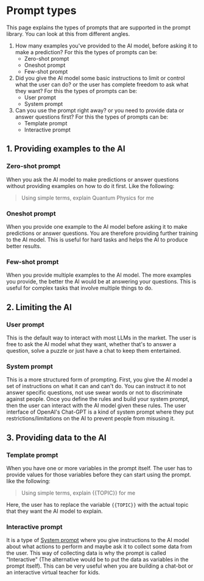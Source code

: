 # Prompt types

<script type="text/javascript" src="/js/ui.js"></script>
<script type="text/javascript" src="/js/actions.js"></script>
<script type="text/javascript" src="/js/main.js"></script>
<link href="https://cdn.jsdelivr.net/npm/bootstrap@5.3.1/dist/css/bootstrap.min.css" rel="stylesheet" integrity="sha384-4bw+/aepP/YC94hEpVNVgiZdgIC5+VKNBQNGCHeKRQN+PtmoHDEXuppvnDJzQIu9" crossorigin="anonymous">
<link rel="stylesheet" href="https://cdnjs.cloudflare.com/ajax/libs/font-awesome/6.4.2/css/all.min.css" integrity="sha512-z3gLpd7yknf1YoNbCzqRKc4qyor8gaKU1qmn+CShxbuBusANI9QpRohGBreCFkKxLhei6S9CQXFEbbKuqLg0DA==" crossorigin="anonymous" referrerpolicy="no-referrer" />
<script src="https://code.jquery.com/jquery-3.7.0.min.js" integrity="sha256-2Pmvv0kuTBOenSvLm6bvfBSSHrUJ+3A7x6P5Ebd07/g=" crossorigin="anonymous"></script>
<script src="https://cdn.jsdelivr.net/npm/bootstrap@5.3.1/dist/js/bootstrap.bundle.min.js" integrity="sha384-HwwvtgBNo3bZJJLYd8oVXjrBZt8cqVSpeBNS5n7C8IVInixGAoxmnlMuBnhbgrkm" crossorigin="anonymous"></script>
<script src="https://cdn.jsdelivr.net/npm/clipboard@2.0.11/dist/clipboard.min.js"></script>

This page explains the types of prompts that are supported in the prompt library. You can look at
this from different angles.

1. How many examples you've provided to the AI model, before asking it to make a prediction? For
   this the types of prompts can be:
   - Zero-shot prompt
   - Oneshot prompt
   - Few-shot prompt
2. Did you give the AI model some basic instructions to limit or control what the user can do? or
   the user
   has
   complete freedom to ask what they want? For this the types of prompts can be:
   - User prompt
   - System prompt
3. Can you use the prompt right away? or you need to provide data or answer
   questions first? For this the types of prompts can be:
   - Template prompt
   - Interactive prompt

## 1. Providing examples to the AI

### Zero-shot prompt

When you ask the AI model to make predictions or answer questions without providing examples on how
to do it first. Like the following:

> Using simple terms, explain Quantum Physics for me

### Oneshot prompt

When you provide one example to the AI model before asking it to make predictions or answer
questions. You are therefore providing further training to
the AI model. This is useful for hard tasks and helps the AI to produce better results.

### Few-shot prompt

When you provide multiple examples to the AI model. The more examples you provide, the better the AI
would be at answering your questions. This is useful for complex tasks that involve multiple things
to do.

## 2. Limiting the AI

### User prompt

This is the default way to interact with most LLMs in the market. The user is free to ask the AI
model what they want, whether that's to answer a question, solve a puzzle or just have a chat to
keep them entertained.

### System prompt

This is a more structured form of prompting. First, you give the AI model a set of instructions on
what it can and can't do. You can instruct it to not answer specific questions, not use swear words
or not to discriminate against people. Once you define the rules and build your system prompt, then
the user can interact with the AI model given these rules. The user interface of OpenAI's Chat-GPT
is a kind of system prompt where they put restrictions/limitations on the AI to prevent people from
misusing it.

## 3. Providing data to the AI

### Template prompt

When you have one or more variables in the prompt itself. The user has to provide values for those
variables before they can start using the prompt. like the following:

> Using simple terms, explain {{TOPIC}} for me

Here, the user has to replace the variable `{{TOPIC}}` with the actual topic that they want the AI
model to explain.

### Interactive prompt

It is a type of [System prompt](#system-prompt) where you give instructions to the AI model about
what actions to perform and maybe ask it to collect some data from the user.
This way of collecting data is why the prompt is called "Interactive" (The alternative
would be to put the data as variables in the prompt itself). This can be very useful when you are
building a chat-bot or an interactive virtual teacher for kids.
